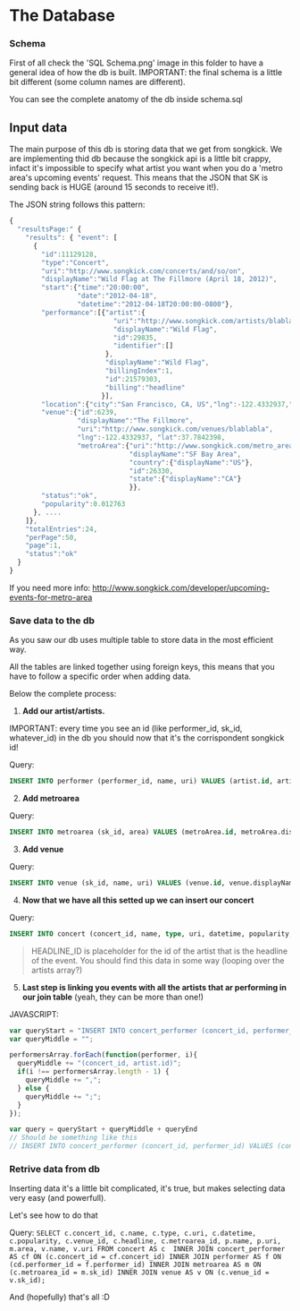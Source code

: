 # The Database

### Schema

First of all check the 'SQL Schema.png' image in this folder to have a general idea of how the db is built. IMPORTANT: the final schema is a little bit different (some column names are different).

You can see the complete anatomy of the db inside schema.sql

## Input data

The main purpose of this db is storing data that we get from songkick.
We are implementing thid db because the songkick api is a little bit crappy, infact it's impossible to specify what artist you want when you do a 'metro area's upcoming events' request. This means that the JSON that SK is sending back is HUGE (around 15 seconds to receive it!).

The JSON string follows this pattern:

```javascript
{
  "resultsPage:" {
    "results": { "event": [
      {
        "id":11129128,
        "type":"Concert",
        "uri":"http://www.songkick.com/concerts/and/so/on",
        "displayName":"Wild Flag at The Fillmore (April 18, 2012)",
        "start":{"time":"20:00:00",
                 "date":"2012-04-18",
                 "datetime":"2012-04-18T20:00:00-0800"},
        "performance":[{"artist":{
                          "uri":"http://www.songkick.com/artists/blablabla",
                          "displayName":"Wild Flag",
                          "id":29835,
                          "identifier":[]
                        },
                        "displayName":"Wild Flag",
                        "billingIndex":1,
                        "id":21579303,
                        "billing":"headline"
                       }],
        "location":{"city":"San Francisco, CA, US","lng":-122.4332937,"lat":37.7842398},
        "venue":{"id":6239,
                 "displayName":"The Fillmore",
                 "uri":"http://www.songkick.com/venues/blablabla",
                 "lng":-122.4332937, "lat":37.7842398,
                 "metroArea":{"uri":"http://www.songkick.com/metro_areas/blablabla",
                              "displayName":"SF Bay Area",
                              "country":{"displayName":"US"},
                              "id":26330,
                              "state":{"displayName":"CA"}
                              }}, 
        "status":"ok",
        "popularity":0.012763
      }, ....
    ]},
    "totalEntries":24,
    "perPage":50,
    "page":1,
    "status":"ok"
  }
}
```

If you need more info: http://www.songkick.com/developer/upcoming-events-for-metro-area

### Save data to the db

As you saw our db uses multiple table to store data in the most efficient way.

All the tables are linked together using foreign keys, this means that you have to follow a specific order when adding data.

Below the complete process:

1. **Add our artist/artists.**

IMPORTANT: every time you see an id (like performer_id, sk_id, whatever_id) in the db you should now that it's the corrispondent songkick id!

Query:

```sql
INSERT INTO performer (performer_id, name, uri) VALUES (artist.id, artist.displayName, artist.uri)
```

2. **Add metroarea**

Query:

```sql
INSERT INTO metroarea (sk_id, area) VALUES (metroArea.id, metroArea.displayName)
```

3. **Add venue**

Query:
```sql
INSERT INTO venue (sk_id, name, uri) VALUES (venue.id, venue.displayName, venue.uri)
```

4. **Now that we have all this setted up we can insert our concert**

Query:

```sql
INSERT INTO concert (concert_id, name, type, uri, datetime, popularity, venue_id, headline_id, metroarea_id) VALUES (id, displayName, type, uri, start.datetime, popularity, venue.id, HEADLINE_ID, metroarea_id)
```

> HEADLINE_ID is placeholder for the id of the artist that is the headline of the event. You should find this data in some way (looping over the artists array?)

5. **Last step is linking you events with all the artists that ar performing in our join table** (yeah, they can be more than one!)

JAVASCRIPT:

```javascript
var queryStart = "INSERT INTO concert_performer (concert_id, performer_id) VALUES";
var queryMiddle = "";

performersArray.forEach(function(performer, i){
  queryMiddle += "(concert_id, artist.id)";
  if(i !== performersArray.length - 1) {
    queryMiddle += ","; 
  } else {
    queryMiddle += ";"; 
  }
});

var query = queryStart + queryMiddle + queryEnd
// Should be something like this
// INSERT INTO concert_performer (concert_id, performer_id) VALUES (concert_id1, performer_id1), (concert_id2, performer_id2) [...] ;

```

### Retrive data from db
Inserting data it's a little bit complicated, it's true, but makes selecting data very easy (and powerfull).

Let's see how to do that

Query:
`
SELECT c.concert_id,
       c.name,
       c.type,
       c.uri,
       c.datetime,
       c.popularity,
       c.venue_id,
       c.headline,
       c.metroarea_id,
       p.name,
       p.uri,
       m.area,
       v.name,
       v.uri
       FROM concert AS c 
  INNER JOIN concert_performer AS cf ON (c.concert_id = cf.concert_id)
  INNER JOIN performer AS f ON (cd.performer_id = f.performer_id)
  INNER JOIN metroarea AS m ON (c.metroarea_id = m.sk_id)
  INNER JOIN venue AS v ON (c.venue_id = v.sk_id);
`

And (hopefully) that's all :D




